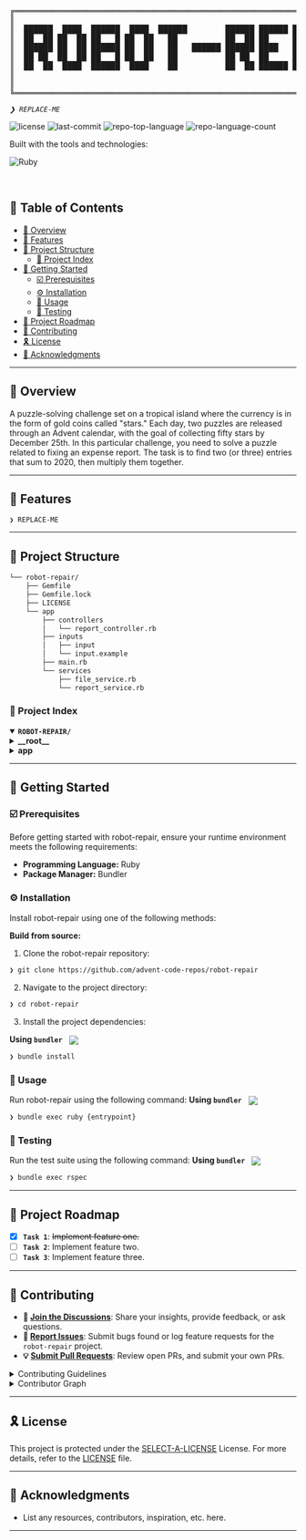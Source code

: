 <div align="left">
<pre>
╔════════════════════════════════════════════════════════════════════════════════════════╗
║                                                                                        ║
║  ██████  ████  ██████  ████  ██████        ██████ ██████ ██████   ██   ██████ ██████   ║
║  ██  ██ ██  ██ ██   █ ██  ██   ██          ██  ██ ██     ██  ██  ████    ██   ██  ██   ║
║  ██████ ██  ██ ██████ ██  ██   ██   ██████ ██████ ████   ██████ ██  ██   ██   ██████   ║
║  ██ ██  ██  ██ ██   █ ██  ██   ██          ██ ██  ██     ██     ██████   ██   ██ ██    ║
║  ██  ██  ████  ██████  ████    ██          ██  ██ ██████ ██     ██  ██ ██████ ██  ██   ║
║                                                                                        ║
║                                                                                        ║
╚════════════════════════════════════════════════════════════════════════════════════════╝
</pre>
</div>
<p align="left">
	<em><code>❯ REPLACE-ME</code></em>
</p>
<p align="left">
	<img src="https://img.shields.io/github/license/advent-code-repos/robot-repair?style=flat-square&logo=opensourceinitiative&logoColor=white&color=A931EC" alt="license">
	<img src="https://img.shields.io/github/last-commit/advent-code-repos/robot-repair?style=flat-square&logo=git&logoColor=white&color=A931EC" alt="last-commit">
	<img src="https://img.shields.io/github/languages/top/advent-code-repos/robot-repair?style=flat-square&color=A931EC" alt="repo-top-language">
	<img src="https://img.shields.io/github/languages/count/advent-code-repos/robot-repair?style=flat-square&color=A931EC" alt="repo-language-count">
</p>
<p align="left">Built with the tools and technologies:</p>
<p align="left">
	<img src="https://img.shields.io/badge/Ruby-CC342D.svg?style=flat-square&logo=Ruby&logoColor=white" alt="Ruby">
</p>
<br>

## 🔗 Table of Contents

- [📍 Overview](#-overview)
- [👾 Features](#-features)
- [📁 Project Structure](#-project-structure)
  - [📂 Project Index](#-project-index)
- [🚀 Getting Started](#-getting-started)
  - [☑️ Prerequisites](#-prerequisites)
  - [⚙️ Installation](#-installation)
  - [🤖 Usage](#🤖-usage)
  - [🧪 Testing](#🧪-testing)
- [📌 Project Roadmap](#-project-roadmap)
- [🔰 Contributing](#-contributing)
- [🎗 License](#-license)
- [🙌 Acknowledgments](#-acknowledgments)

---

## 📍 Overview

A puzzle-solving challenge set on a tropical island where the currency is in the form of gold coins called "stars." Each day, two puzzles are released through an Advent calendar, with the goal of collecting fifty stars by December 25th. In this particular challenge, you need to solve a puzzle related to fixing an expense report. The task is to find two (or three) entries that sum to 2020, then multiply them together.

---

## 👾 Features

<code>❯ REPLACE-ME</code>

---

## 📁 Project Structure

```sh
└── robot-repair/
    ├── Gemfile
    ├── Gemfile.lock
    ├── LICENSE
    └── app
        ├── controllers
        │   └── report_controller.rb
        ├── inputs
        │   ├── input
        │   └── input.example
        ├── main.rb
        └── services
            ├── file_service.rb
            └── report_service.rb
```


### 📂 Project Index
<details open>
	<summary><b><code>ROBOT-REPAIR/</code></b></summary>
	<details> <!-- __root__ Submodule -->
		<summary><b>__root__</b></summary>
		<blockquote>
			<table>
			<tr>
				<td><b><a href='https://github.com/advent-code-repos/robot-repair/blob/master/Gemfile'>Gemfile</a></b></td>
				<td><code>❯ REPLACE-ME</code></td>
			</tr>
			</table>
		</blockquote>
	</details>
	<details> <!-- app Submodule -->
		<summary><b>app</b></summary>
		<blockquote>
			<table>
			<tr>
				<td><b><a href='https://github.com/advent-code-repos/robot-repair/blob/master/app/main.rb'>main.rb</a></b></td>
				<td><code>❯ REPLACE-ME</code></td>
			</tr>
			</table>
			<details>
				<summary><b>services</b></summary>
				<blockquote>
					<table>
					<tr>
						<td><b><a href='https://github.com/advent-code-repos/robot-repair/blob/master/app/services/report_service.rb'>report_service.rb</a></b></td>
						<td><code>❯ REPLACE-ME</code></td>
					</tr>
					<tr>
						<td><b><a href='https://github.com/advent-code-repos/robot-repair/blob/master/app/services/file_service.rb'>file_service.rb</a></b></td>
						<td><code>❯ REPLACE-ME</code></td>
					</tr>
					</table>
				</blockquote>
			</details>
			<details>
				<summary><b>inputs</b></summary>
				<blockquote>
					<table>
					<tr>
						<td><b><a href='https://github.com/advent-code-repos/robot-repair/blob/master/app/inputs/input.example'>input.example</a></b></td>
						<td><code>❯ REPLACE-ME</code></td>
					</tr>
					<tr>
						<td><b><a href='https://github.com/advent-code-repos/robot-repair/blob/master/app/inputs/input'>input</a></b></td>
						<td><code>❯ REPLACE-ME</code></td>
					</tr>
					</table>
				</blockquote>
			</details>
			<details>
				<summary><b>controllers</b></summary>
				<blockquote>
					<table>
					<tr>
						<td><b><a href='https://github.com/advent-code-repos/robot-repair/blob/master/app/controllers/report_controller.rb'>report_controller.rb</a></b></td>
						<td><code>❯ REPLACE-ME</code></td>
					</tr>
					</table>
				</blockquote>
			</details>
		</blockquote>
	</details>
</details>

---
## 🚀 Getting Started

### ☑️ Prerequisites

Before getting started with robot-repair, ensure your runtime environment meets the following requirements:

- **Programming Language:** Ruby
- **Package Manager:** Bundler


### ⚙️ Installation

Install robot-repair using one of the following methods:

**Build from source:**

1. Clone the robot-repair repository:
```sh
❯ git clone https://github.com/advent-code-repos/robot-repair
```

2. Navigate to the project directory:
```sh
❯ cd robot-repair
```

3. Install the project dependencies:


**Using `bundler`** &nbsp; [<img align="center" src="https://img.shields.io/badge/Ruby-CC342D.svg?style={badge_style}&logo=ruby&logoColor=white" />](https://www.ruby-lang.org/)

```sh
❯ bundle install
```




### 🤖 Usage
Run robot-repair using the following command:
**Using `bundler`** &nbsp; [<img align="center" src="https://img.shields.io/badge/Ruby-CC342D.svg?style={badge_style}&logo=ruby&logoColor=white" />](https://www.ruby-lang.org/)

```sh
❯ bundle exec ruby {entrypoint}
```


### 🧪 Testing
Run the test suite using the following command:
**Using `bundler`** &nbsp; [<img align="center" src="https://img.shields.io/badge/Ruby-CC342D.svg?style={badge_style}&logo=ruby&logoColor=white" />](https://www.ruby-lang.org/)

```sh
❯ bundle exec rspec
```


---
## 📌 Project Roadmap

- [X] **`Task 1`**: <strike>Implement feature one.</strike>
- [ ] **`Task 2`**: Implement feature two.
- [ ] **`Task 3`**: Implement feature three.

---

## 🔰 Contributing

- **💬 [Join the Discussions](https://github.com/advent-code-repos/robot-repair/discussions)**: Share your insights, provide feedback, or ask questions.
- **🐛 [Report Issues](https://github.com/advent-code-repos/robot-repair/issues)**: Submit bugs found or log feature requests for the `robot-repair` project.
- **💡 [Submit Pull Requests](https://github.com/advent-code-repos/robot-repair/blob/main/CONTRIBUTING.md)**: Review open PRs, and submit your own PRs.

<details closed>
<summary>Contributing Guidelines</summary>

1. **Fork the Repository**: Start by forking the project repository to your github account.
2. **Clone Locally**: Clone the forked repository to your local machine using a git client.
   ```sh
   git clone https://github.com/advent-code-repos/robot-repair
   ```
3. **Create a New Branch**: Always work on a new branch, giving it a descriptive name.
   ```sh
   git checkout -b new-feature-x
   ```
4. **Make Your Changes**: Develop and test your changes locally.
5. **Commit Your Changes**: Commit with a clear message describing your updates.
   ```sh
   git commit -m 'Implemented new feature x.'
   ```
6. **Push to github**: Push the changes to your forked repository.
   ```sh
   git push origin new-feature-x
   ```
7. **Submit a Pull Request**: Create a PR against the original project repository. Clearly describe the changes and their motivations.
8. **Review**: Once your PR is reviewed and approved, it will be merged into the main branch. Congratulations on your contribution!
</details>

<details closed>
<summary>Contributor Graph</summary>
<br>
<p align="left">
   <a href="https://github.com{/advent-code-repos/robot-repair/}graphs/contributors">
      <img src="https://contrib.rocks/image?repo=advent-code-repos/robot-repair">
   </a>
</p>
</details>

---

## 🎗 License

This project is protected under the [SELECT-A-LICENSE](https://choosealicense.com/licenses) License. For more details, refer to the [LICENSE](https://choosealicense.com/licenses/) file.

---

## 🙌 Acknowledgments

- List any resources, contributors, inspiration, etc. here.

---
